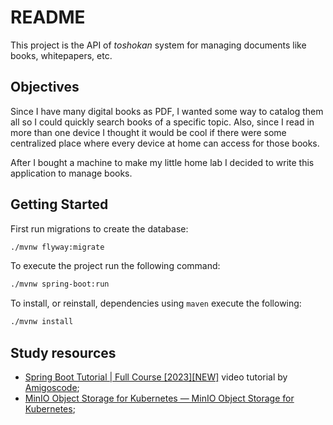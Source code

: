 # README

This project is the API of _toshokan_ system for managing documents like books, whitepapers, etc.

## Objectives

Since I have many digital books as PDF, I wanted some way to catalog them all so I could quickly search books of a specific topic. Also, since I read in more than one device I thought it would be cool if there were some centralized place where every device at home can access for those books.

After I bought a machine to make my little home lab I decided to write this application to manage books.

## Getting Started

First run migrations to create the database:

```bash
./mvnw flyway:migrate
```

To execute the project run the following command:

```bash
./mvnw spring-boot:run
```

To install, or reinstall, dependencies using `maven` execute the following:

```bash
./mvnw install
```

## Study resources

* [Spring Boot Tutorial | Full Course \[2023\]\[NEW\]](https://www.youtube.com/watch?v=9SGDpanrc8U) video tutorial by [Amigoscode](https://www.youtube.com/@amigoscode);
* [MinIO Object Storage for Kubernetes &#8212; MinIO Object Storage for Kubernetes](https://min.io/docs/minio/kubernetes/upstream/index.html);
